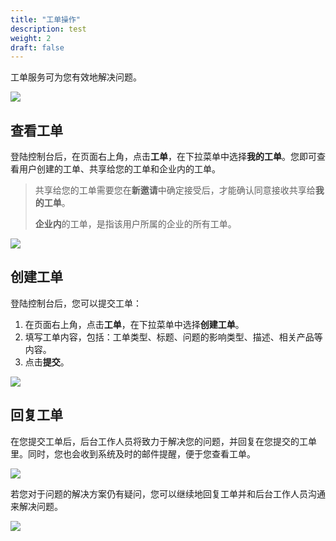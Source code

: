 ```yaml
---
title: "工单操作"
description: test
weight: 2
draft: false
---
```




工单服务可为您有效地解决问题。

![](../../_images/my-tickets.png)

## 查看工单

登陆控制台后，在页面右上角，点击**工单**，在下拉菜单中选择**我的工单**。您即可查看用户创建的工单、共享给您的工单和企业内的工单。

> 共享给您的工单需要您在**新邀请**中确定接受后，才能确认同意接收共享给**我的工单**。
>
> **企业内**的工单，是指该用户所属的企业的所有工单。

![](../../_images/checking-tickets.png)

## 创建工单

登陆控制台后，您可以提交工单：

1. 在页面右上角，点击**工单**，在下拉菜单中选择**创建工单**。
2. 填写工单内容，包括：工单类型、标题、问题的影响类型、描述、相关产品等内容。
3. 点击**提交**。

![](../../_images/creating-tickets.png)

## 回复工单

在您提交工单后，后台工作人员将致力于解决您的问题，并回复在您提交的工单里。同时，您也会收到系统及时的邮件提醒，便于您查看工单。

![](../../_images/tickets-email.png)

若您对于问题的解决方案仍有疑问，您可以继续地回复工单并和后台工作人员沟通来解决问题。

![](../../_images/replying-tickets.png)
